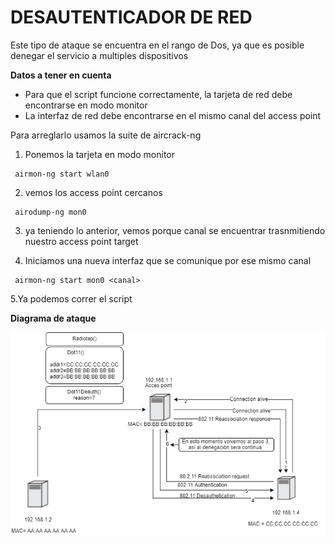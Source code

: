 # DESAUTENTICADOR DE RED #

Este tipo de ataque se encuentra en el rango de Dos, ya que es posible denegar el servicio a multiples dispositivos

**Datos a tener en cuenta**
 * Para que el script funcione correctamente, la tarjeta de red debe encontrarse en modo monitor
 * La interfaz de red debe encontrarse en el mismo canal del access point
 
 Para arreglarlo  usamos la suite de aircrack-ng
  1. Ponemos la  tarjeta en modo monitor
   ``` 
    airmon-ng start wlan0
   ```
   
  2. vemos los access point cercanos 
   ```
    airodump-ng mon0
   ```
  3. ya teniendo lo anterior, vemos porque canal se encuentrar trasnmitiendo nuestro access point target
  
  4. Iniciamos una nueva interfaz que se comunique por ese mismo canal
   ```
    airmon-ng start mon0 <canal>
   ```
  5.Ya podemos correr el script
  
  
  
  **Diagrama de ataque**
  
   ![alt-text](img/Desauth.png)
  

